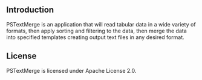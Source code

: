 Introduction
------------

PSTextMerge is an application that will read tabular data in a wide variety of formats, then apply sorting and filtering to the data, then merge the data into specified templates creating output text files in any desired format.

License
-------

PSTextMerge is licensed under Apache License 2.0.

